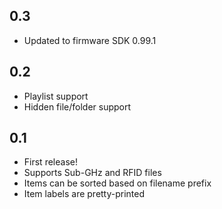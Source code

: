 ## 0.3
- Updated to firmware SDK 0.99.1

## 0.2
- Playlist support
- Hidden file/folder support

## 0.1
- First release!
- Supports Sub-GHz and RFID files
- Items can be sorted based on filename prefix
- Item labels are pretty-printed
